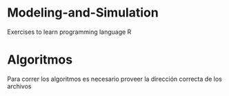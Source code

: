 # Modeling-and-Simulation

 Exercises to learn programming language R

# Algoritmos 
 Para correr los algoritmos es necesario proveer la dirección correcta de los archivos

